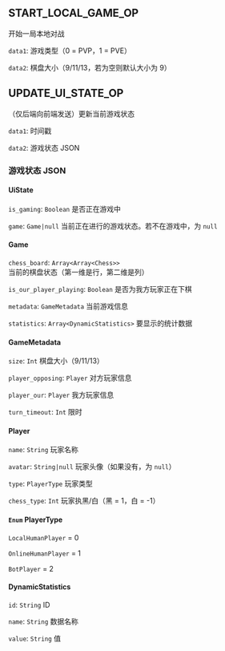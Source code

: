 ## START_LOCAL_GAME_OP

开始一局本地对战

`data1`: 游戏类型（0 = PVP，1 = PVE）

`data2`: 棋盘大小（9/11/13，若为空则默认大小为 9）

## UPDATE_UI_STATE_OP

（仅后端向前端发送）更新当前游戏状态

`data1`: 时间戳

`data2`: 游戏状态 JSON

### 游戏状态 JSON

#### UiState
`is_gaming`: `Boolean` 是否正在游戏中

`game`: `Game|null` 当前正在进行的游戏状态。若不在游戏中，为 `null`

#### Game
`chess_board`: `Array<Array<Chess>>` 当前的棋盘状态（第一维是行，第二维是列）

`is_our_player_playing`: `Boolean` 是否为我方玩家正在下棋

`metadata`: `GameMetadata` 当前游戏信息

`statistics`: `Array<DynamicStatistics>` 要显示的统计数据

#### GameMetadata
`size`: `Int` 棋盘大小（9/11/13）

`player_opposing`: `Player` 对方玩家信息

`player_our`: `Player` 我方玩家信息

`turn_timeout`: `Int` 限时

#### Player
`name`: `String` 玩家名称

`avatar`: `String|null` 玩家头像（如果没有，为 `null`）

`type`: `PlayerType` 玩家类型

`chess_type`: `Int` 玩家执黑/白（黑 = 1，白 = -1）

#### `Enum` PlayerType
`LocalHumanPlayer` = 0

`OnlineHumanPlayer` = 1

`BotPlayer` = 2


#### DynamicStatistics
`id`: `String` ID

`name`: `String` 数据名称

`value`: `String` 值
